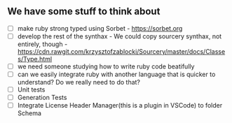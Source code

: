## We have some stuff to think about

- [ ]  make ruby strong typed using Sorbet - https://sorbet.org
- [ ] develop the rest of the synthax - We could copy sourcery synthax, not entirely, though - https://cdn.rawgit.com/krzysztofzablocki/Sourcery/master/docs/Classes/Type.html
- [ ] we need someone studying how to write ruby code beatifully
- [ ] can we easily integrate ruby with another language that is quicker to understand? Do we really need to do that?
- [ ] Unit tests
- [ ] Generation Tests
- [ ] Integrate License Header Manager(this is a plugin in VSCode) to folder Schema